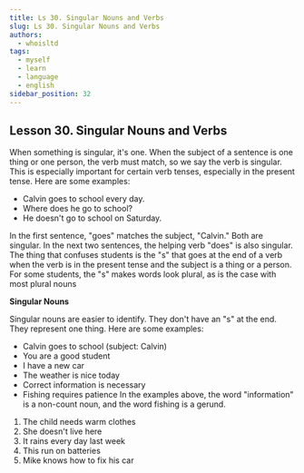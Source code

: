 ```yaml
---
title: Ls 30. Singular Nouns and Verbs
slug: Ls 30. Singular Nouns and Verbs
authors:
  - whoisltd
tags:
  - myself
  - learn
  - language
  - english
sidebar_position: 32
---
```

## Lesson 30. Singular Nouns and Verbs
When something is singular, it's one. When the subject of a sentence is one thing or one person, the verb must match, so we say the verb is singular. This is especially important for certain verb tenses, especially in the present tense.
Here are some examples:
- Calvin goes to school every day.
- Where does he go to school?
- He doesn't go to school on Saturday.

In the first sentence, "goes" matches the subject, "Calvin." Both are singular. In the next two sentences, the helping verb "does" is also singular.
The thing that confuses students is the "s" that goes at the end of a verb when the verb is in the present tense and the subject is a thing or a person. For some students, the "s" makes words look plural, as is the case with most plural nouns

**Singular Nouns**

Singular nouns are easier to identify. They don't have an "s" at the end. They represent one thing. Here are some examples:
- Calvin goes to school (subject: Calvin)
- You are a good student
- I have a new car
- The weather is nice today
- Correct information is necessary
- Fishing requires patience
In the examples above, the word "information" is a non-count noun, and the word fishing is a gerund.
1. The child needs warm clothes
2. She doesn't live here
3. It rains every day last week
4. This run on batteries
5. Mike knows how to fix his car

